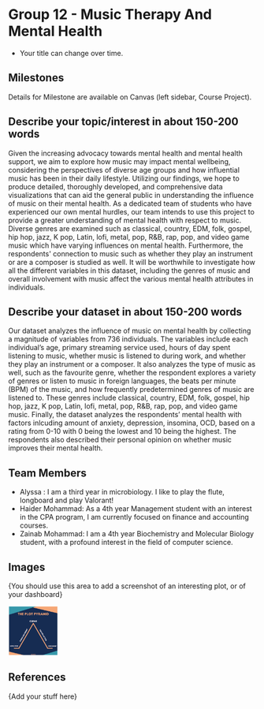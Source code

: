 # Group 12 - Music Therapy And Mental Health

- Your title can change over time.

## Milestones

Details for Milestone are available on Canvas (left sidebar, Course Project).

## Describe your topic/interest in about 150-200 words

Given the increasing advocacy towards mental health and mental health support, we aim to explore how music may impact mental wellbeing, considering the perspectives of diverse age groups and how influential music has been in their daily lifestyle. Utilizing our findings, we hope to produce detailed, thoroughly developed, and comprehensive data visualizations that can aid the general public in understanding the influence of music on their mental health. As a dedicated team of students who have experienced our own mental hurdles, our team intends to use this project to provide a greater understanding of mental health with respect to music. 
Diverse genres are examined such as classical, country, EDM, folk, gospel, hip hop, jazz, K pop, Latin, lofi, metal, pop, R&B, rap, pop, and video game music which have varying influences on mental health. Furthermore, the respondents' connection to music such as whether they play an instrument or are a composer is studied as well. It will be worthwhile to investigate how all the different variables in this dataset, including the genres of music and overall involvement with music affect the various mental health attributes in individuals. 

## Describe your dataset in about 150-200 words

Our dataset analyzes the influence of music on mental health by collecting a magnitude of variables from 736 individuals. The variables include each individual’s age, primary streaming service used, hours of day spent listening to music, whether music is listened to during work, and whether they play an instrument or a composer. It also analyzes the type of music as well, such as the favourite genre, whether the respondent explores a variety of genres or listen to music in foreign languages, the beats per minute (BPM) of the music, and how frequently predetermined genres of music are listened to. These genres include classical, country, EDM, folk, gospel, hip hop, jazz, K pop, Latin, lofi, metal, pop, R&B, rap, pop,  and video game music.  Finally, the dataset analyzes the respondents’ mental health with factors inlcuding amount of anxiety, depression, insomina, OCD, based on a rating from 0-10 with 0 being the lowest and 10 being the highest. The respondents also described their personal opinion on whether music improves their mental health.

## Team Members

- Alyssa : I am a third year in microbiology. I like to play the flute, longboard and play Valorant!
- Haider Mohammad: As a 4th year Management student with an interest in the CPA program, I am currently focused on finance and accounting courses.
- Zainab Mohammad: I am a 4th year Biochemistry and Molecular Biology student, with a profound interest in the field of computer science.  

## Images

{You should use this area to add a screenshot of an interesting plot, or of your dashboard}

<img src ="images/test.png" width="100px">

## References

{Add your stuff here}



